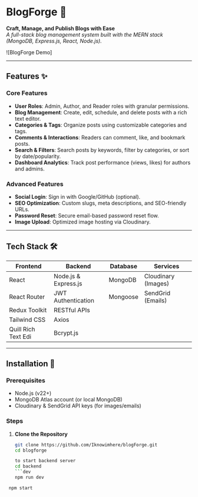 # BlogForge 📝

**Craft, Manage, and Publish Blogs with Ease**  
*A full-stack blog management system built with the MERN stack (MongoDB, Express.js, React, Node.js).*

![BlogForge Demo] 


---

## Features ✨

### Core Features
- **User Roles**: Admin, Author, and Reader roles with granular permissions.
- **Blog Management**: Create, edit, schedule, and delete posts with a rich text editor.
- **Categories & Tags**: Organize posts using customizable categories and tags.
- **Comments & Interactions**: Readers can comment, like, and bookmark posts.
- **Search & Filters**: Search posts by keywords, filter by categories, or sort by date/popularity.
- **Dashboard Analytics**: Track post performance (views, likes) for authors and admins.

### Advanced Features
- **Social Login**: Sign in with Google/GitHub (optional).
- **SEO Optimization**: Custom slugs, meta descriptions, and SEO-friendly URLs.
- **Password Reset**: Secure email-based password reset flow.
- **Image Upload**: Optimized image hosting via Cloudinary.

---

## Tech Stack 🛠️

| **Frontend**        | **Backend**         | **Database** | **Services**        |
|---------------------|---------------------|--------------|---------------------|
| React               | Node.js & Express.js| MongoDB      | Cloudinary (Images) |
| React Router        | JWT Authentication  | Mongoose     | SendGrid (Emails)   |
| Redux Toolkit       | RESTful APIs        |              |                     |
| Tailwind CSS        | Axios               |              |                     |
| Quill Rich Text Edi | Bcrypt.js           |              |                     |

---

## Installation 🚀

### Prerequisites
- Node.js (v22+)
- MongoDB Atlas account (or local MongoDB)
- Cloudinary & SendGrid API keys (for images/emails)

### Steps
1. **Clone the Repository**
   ```bash
   git clone https://github.com/Iknowimhere/blogForge.git
   cd blogforge

   to start backend server
   cd backend
   ```dev
   npm run dev
  ```prod
   npm start
   
